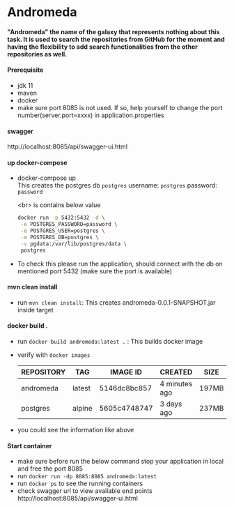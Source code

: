 # Andromeda
#### "Andromeda" the name of the galaxy that represents nothing about this task. It is used to search the repositories from GitHub for the moment and having the flexibility to add search functionalities from the other repositories as well.


#### Prerequisite
- jdk 11 
- maven
- docker
- make sure port 8085 is not used. If so, help yourself to change the port number(server.port=xxxx) in application.properties

#### swagger 
http://localhost:8085/api/swagger-ui.html

#### up docker-compose
- docker-compose up <br/>
  This creates the postgres db `postgres` username: `postgres` password: `password`

  <br\>
   is contains below value
   ```sh
   docker run -p 5432:5432 -d \
    -e POSTGRES_PASSWORD=password \
    -e POSTGRES_USER=postgres \
    -e POSTGRES_DB=postgres \
    -v pgdata:/var/lib/postgres/data \
    postgres
    ```

- To check this please run the application, should connect with the db on mentioned port 5432 (make sure the port is available)

#### mvn clean install
- run `mvn clean install`: This creates andromeda-0.0.1-SNAPSHOT.jar inside target

#### docker build .
- run `docker build andromeda:latest .` : This builds docker image
- verify with `docker images`

  | REPOSITORY | TAG    | IMAGE ID | CREATED    |  SIZE |
  |-----|----------|-----|---|---|
  | andromeda | latest | 5146dc8bc857 | 4 minutes ago |  197MB |
  | postgres  | alpine | 5605c4748747 | 3 days ago    |  237MB |

- you could see the information like above

#### Start container
- make sure before run the below command stop your application in local and free the port 8085
- run `docker run -dp 8085:8085 andromeda:latest`
- run `docker ps` to see the running containers
- check swagger url to view available end points http://localhost:8085/api/swagger-ui.html

